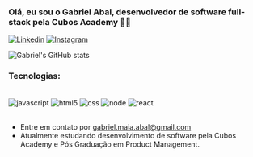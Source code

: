 
### Olá, eu sou o Gabriel Abal, desenvolvedor de software full-stack pela Cubos Academy 🤘😎


[![Linkedin](https://img.shields.io/badge/LinkedIn-0077B5?style=for-the-badge&logo=linkedin&logoColor=white)](https://www.linkedin.com/in/gabriel-abal/)
[![Instagram](https://img.shields.io/badge/Instagram-E4405F?style=for-the-badge&logo=instagram&logoColor=white)](https://www.instagram.com/abal_gabriel/)

![Gabriel's GitHub stats](https://github-readme-stats.vercel.app/api?username=gabriel-abal&count_private=true&show_icons=true&theme=dracula)


### Tecnologias:

<div style="display: inline_block"><br/>

<img align="center" alt= "javascript" src="https://img.shields.io/badge/JavaScript-323330?style=for-the-badge&logo=javascript&logoColor=F7DF1E" />

<img align="center" alt= "html5" src="https://img.shields.io/badge/HTML5-E34F26?style=for-the-badge&logo=html5&logoColor=white" />

<img align="center" alt= "css" src="https://img.shields.io/badge/CSS-239120?&style=for-the-badge&logo=css3&logoColor=white" />

<img align="center" alt= "node" src="https://img.shields.io/badge/Node.js-43853D?style=for-the-badge&logo=node.js&logoColor=white" />

<img align="center" alt= "react" src="https://img.shields.io/badge/React-20232A?style=for-the-badge&logo=react&logoColor=61DAFB" />

  
</div>

<br>

* Entre em contato por gabriel.maia.abal@gmail.com
* Atualmente estudando desenvolvimento de software pela Cubos Academy e Pós Graduação em Product Management.
